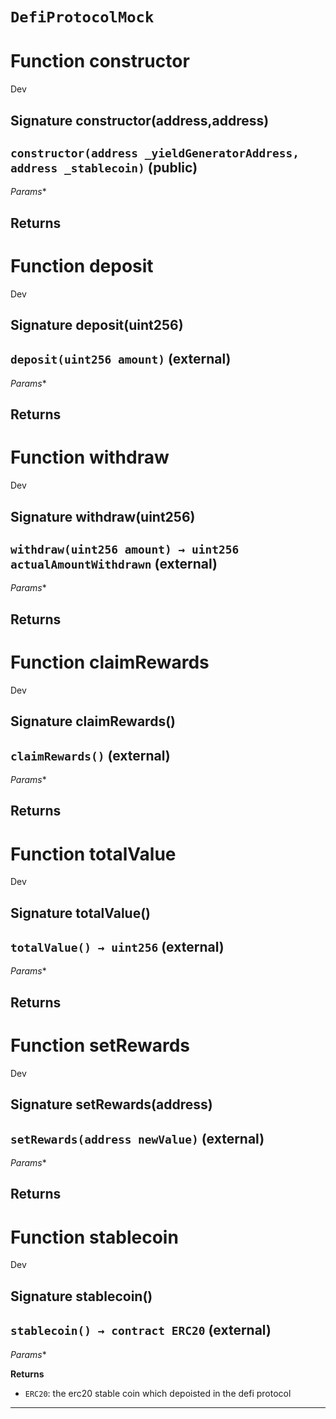 # `DefiProtocolMock`




# Function constructor

Dev 
## Signature constructor(address,address)
## `constructor(address _yieldGeneratorAddress, address _stablecoin)` (public)
*Params**

**Returns**
-----
# Function deposit

Dev 
## Signature deposit(uint256)
## `deposit(uint256 amount)` (external)
*Params**

**Returns**
-----
# Function withdraw

Dev 
## Signature withdraw(uint256)
## `withdraw(uint256 amount) → uint256 actualAmountWithdrawn` (external)
*Params**

**Returns**
-----
# Function claimRewards

Dev 
## Signature claimRewards()
## `claimRewards()` (external)
*Params**

**Returns**
-----
# Function totalValue

Dev 
## Signature totalValue()
## `totalValue() → uint256` (external)
*Params**

**Returns**
-----
# Function setRewards

Dev 
## Signature setRewards(address)
## `setRewards(address newValue)` (external)
*Params**

**Returns**
-----
# Function stablecoin

Dev 
## Signature stablecoin()
## `stablecoin() → contract ERC20` (external)
*Params**

**Returns**
 - `ERC20`: the erc20 stable coin which depoisted in the defi protocol
-----

